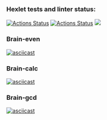 ### Hexlet tests and linter status:
[![Actions Status](https://github.com/sdemikhov/frontend-project-lvl1/workflows/hexlet-check/badge.svg)](https://github.com/sdemikhov/frontend-project-lvl1/actions)
[![Actions Status](https://github.com/sdemikhov/frontend-project-lvl1/workflows/main-check/badge.svg)](https://github.com/sdemikhov/frontend-project-lvl1/actions)
<a href="https://codeclimate.com/github/sdemikhov/frontend-project-lvl1/maintainability"><img src="https://api.codeclimate.com/v1/badges/b672c29a96dd70311e94/maintainability" /></a>
### Brain-even
[![asciicast](https://asciinema.org/a/8y8ZBvrN7e2CtLSeuOJ61CWEp.svg)](https://asciinema.org/a/8y8ZBvrN7e2CtLSeuOJ61CWEp)
### Brain-calc
[![asciicast](https://asciinema.org/a/BsdTecRQyxfrzijPOd39ZXYIW.svg)](https://asciinema.org/a/BsdTecRQyxfrzijPOd39ZXYIW)
### Brain-gcd
[![asciicast](https://asciinema.org/a/Bmk17VSUutXAtTZ0KSDtAc2LM.svg)](https://asciinema.org/a/Bmk17VSUutXAtTZ0KSDtAc2LM)
